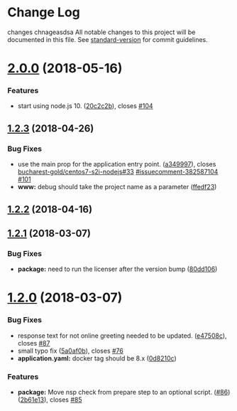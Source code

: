 # Change Log
changes
chnageasdsa
All notable changes to this project will be documented in this file. See [standard-version](https://github.com/conventional-changelog/standard-version) for commit guidelines.

<a name="2.0.0"></a>
# [2.0.0](https://github.com/bucharest-gold/nodejs-health-check/compare/v1.2.3...v2.0.0) (2018-05-16)


### Features

* start using node.js 10. ([20c2c2b](https://github.com/bucharest-gold/nodejs-health-check/commit/20c2c2b)), closes [#104](https://github.com/bucharest-gold/nodejs-health-check/issues/104)



<a name="1.2.3"></a>
## [1.2.3](https://github.com/bucharest-gold/nodejs-health-check/compare/v1.2.2...v1.2.3) (2018-04-26)


### Bug Fixes

* use the main prop for the application entry point. ([a349997](https://github.com/bucharest-gold/nodejs-health-check/commit/a349997)), closes [bucharest-gold/centos7-s2i-nodejs#33](https://github.com/bucharest-gold/centos7-s2i-nodejs/issues/33) [#issuecomment-382587104](https://github.com/bucharest-gold/nodejs-health-check/issues/issuecomment-382587104) [#101](https://github.com/bucharest-gold/nodejs-health-check/issues/101)
* **www:** debug should take the project name as a parameter ([ffedf23](https://github.com/bucharest-gold/nodejs-health-check/commit/ffedf23))



<a name="1.2.2"></a>
## [1.2.2](https://github.com/bucharest-gold/nodejs-health-check/compare/v1.2.1...v1.2.2) (2018-04-16)



<a name="1.2.1"></a>
## [1.2.1](https://github.com/bucharest-gold/nodejs-health-check/compare/v1.2.0...v1.2.1) (2018-03-07)


### Bug Fixes

* **package:** need to run the licenser after the version bump ([80dd106](https://github.com/bucharest-gold/nodejs-health-check/commit/80dd106))



<a name="1.2.0"></a>
# [1.2.0](https://github.com/bucharest-gold/nodejs-health-check/compare/v1.1.1...v1.2.0) (2018-03-07)


### Bug Fixes

* response text for not online greeting needed to be updated. ([e47508c](https://github.com/bucharest-gold/nodejs-health-check/commit/e47508c)), closes [#87](https://github.com/bucharest-gold/nodejs-health-check/issues/87)
* small typo fix ([5a0af0b](https://github.com/bucharest-gold/nodejs-health-check/commit/5a0af0b)), closes [#76](https://github.com/bucharest-gold/nodejs-health-check/issues/76)
* **application.yaml:** docker tag should be 8.x ([0d8210c](https://github.com/bucharest-gold/nodejs-health-check/commit/0d8210c))


### Features

* **package:** Move nsp check from prepare step to an optional script. ([#86](https://github.com/bucharest-gold/nodejs-health-check/issues/86)) ([2b61e13](https://github.com/bucharest-gold/nodejs-health-check/commit/2b61e13)), closes [#85](https://github.com/bucharest-gold/nodejs-health-check/issues/85)
